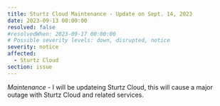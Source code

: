 ```yaml
---
title: Sturtz Cloud Maintenance - Update on Sept. 14, 2023
date: 2023-09-13 00:00:00
resolved: false
#resolvedWhen: 2023-09-17 00:00:00
# Possible severity levels: down, disrupted, notice
severity: notice
affected:
  - Sturtz Cloud
section: issue
---
```


*Maintenance* - I will be updateing Sturtz Cloud, this will cause a major outage with Sturtz Cloud and related services.

